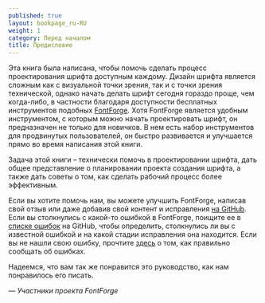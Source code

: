 ```yaml
---
published: true
layout: bookpage_ru-RU
weight: 1
category: Перед началом
title: Предисловие
---
```


Эта книга была написана, чтобы помочь сделать процесс проектирования шрифта доступным каждому. 
Дизайн шрифта является сложным как с визуальной точки зрения, так и с точки зрения технической, 
однако начать делать шрифт сегодня гораздо проще, чем когда-либо, в частности благодаря доступности 
бесплатных инструментов подобных [FontForge]. Хотя FontForge является удобным инструментом, 
с которым можно начать проектировать шрифт, он предназначен не только для новичков. В нем есть
набор инструментов для продвинутых пользователей, он быстро развивается и улучшается прямо 
во время написания этой книги.

Задача этой книги &ndash; технически помочь в проектировании шрифта, дать общее представление 
о планировании проекта создания шрифта, а также дать советы о том, как сделать рабочий процесс
более эффективным.

Если вы хотите помочь нам, вы можете улучшить FontForge, написав свой отзыв или даже добавив 
свой контент и исправления [на GitHub].  
Если вы столкнулись с какой-то ошибкой в FontForge, поищите ее в [списке ошибок] на GitHub, чтобы
определить, столкнулись ли вы с известной ошибкой и на какой стадии исправления она находится. 
Если вы не нашли свою ошибку, прочтите [здесь][bug] о том, как правильно сообщать об ошибках.

Надеемся, что вам так же понравится это руководство, как нам понравилось его писать.

*&mdash; Участники проекта FontForge*

[FontForge]: http://fontforge.github.io/
[на GitHub]: https://github.com/fontforge/designwithfontforge.com/
[списке ошибок]: https://github.com/fontforge/fontforge/issues
[bug]: When_Things_Go_Wrong_With_Fontforge_Itself.html
